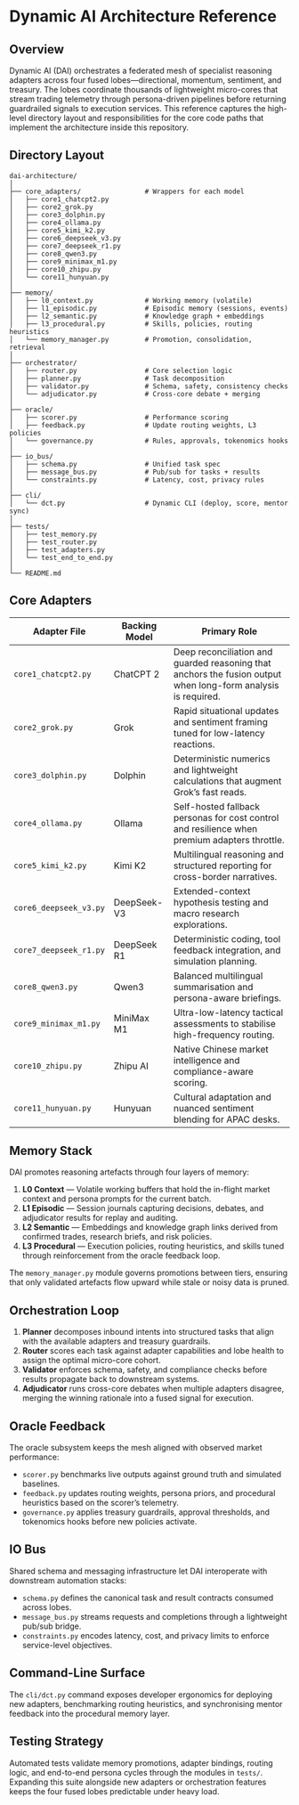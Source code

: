 # Dynamic AI Architecture Reference

## Overview

Dynamic AI (DAI) orchestrates a federated mesh of specialist reasoning adapters
across four fused lobes—directional, momentum, sentiment, and treasury. The
lobes coordinate thousands of lightweight micro-cores that stream trading
telemetry through persona-driven pipelines before returning guardrailed signals
to execution services. This reference captures the high-level directory layout
and responsibilities for the core code paths that implement the architecture
inside this repository.

## Directory Layout

```
dai-architecture/
│
├── core_adapters/                # Wrappers for each model
│   ├── core1_chatcpt2.py
│   ├── core2_grok.py
│   ├── core3_dolphin.py
│   ├── core4_ollama.py
│   ├── core5_kimi_k2.py
│   ├── core6_deepseek_v3.py
│   ├── core7_deepseek_r1.py
│   ├── core8_qwen3.py
│   ├── core9_minimax_m1.py
│   ├── core10_zhipu.py
│   └── core11_hunyuan.py
│
├── memory/
│   ├── l0_context.py             # Working memory (volatile)
│   ├── l1_episodic.py            # Episodic memory (sessions, events)
│   ├── l2_semantic.py            # Knowledge graph + embeddings
│   ├── l3_procedural.py          # Skills, policies, routing heuristics
│   └── memory_manager.py         # Promotion, consolidation, retrieval
│
├── orchestrator/
│   ├── router.py                 # Core selection logic
│   ├── planner.py                # Task decomposition
│   ├── validator.py              # Schema, safety, consistency checks
│   └── adjudicator.py            # Cross-core debate + merging
│
├── oracle/
│   ├── scorer.py                 # Performance scoring
│   ├── feedback.py               # Update routing weights, L3 policies
│   └── governance.py             # Rules, approvals, tokenomics hooks
│
├── io_bus/
│   ├── schema.py                 # Unified task spec
│   ├── message_bus.py            # Pub/sub for tasks + results
│   └── constraints.py            # Latency, cost, privacy rules
│
├── cli/
│   └── dct.py                    # Dynamic CLI (deploy, score, mentor sync)
│
├── tests/
│   ├── test_memory.py
│   ├── test_router.py
│   ├── test_adapters.py
│   └── test_end_to_end.py
│
└── README.md
```

## Core Adapters

| Adapter File           | Backing Model | Primary Role                                                                                                  |
| ---------------------- | ------------- | ------------------------------------------------------------------------------------------------------------- |
| `core1_chatcpt2.py`    | ChatCPT 2     | Deep reconciliation and guarded reasoning that anchors the fusion output when long-form analysis is required. |
| `core2_grok.py`        | Grok          | Rapid situational updates and sentiment framing tuned for low-latency reactions.                              |
| `core3_dolphin.py`     | Dolphin       | Deterministic numerics and lightweight calculations that augment Grok’s fast reads.                           |
| `core4_ollama.py`      | Ollama        | Self-hosted fallback personas for cost control and resilience when premium adapters throttle.                 |
| `core5_kimi_k2.py`     | Kimi K2       | Multilingual reasoning and structured reporting for cross-border narratives.                                  |
| `core6_deepseek_v3.py` | DeepSeek-V3   | Extended-context hypothesis testing and macro research explorations.                                          |
| `core7_deepseek_r1.py` | DeepSeek R1   | Deterministic coding, tool feedback integration, and simulation planning.                                     |
| `core8_qwen3.py`       | Qwen3         | Balanced multilingual summarisation and persona-aware briefings.                                              |
| `core9_minimax_m1.py`  | MiniMax M1    | Ultra-low-latency tactical assessments to stabilise high-frequency routing.                                   |
| `core10_zhipu.py`      | Zhipu AI      | Native Chinese market intelligence and compliance-aware scoring.                                              |
| `core11_hunyuan.py`    | Hunyuan       | Cultural adaptation and nuanced sentiment blending for APAC desks.                                            |

## Memory Stack

DAI promotes reasoning artefacts through four layers of memory:

1. **L0 Context** — Volatile working buffers that hold the in-flight market
   context and persona prompts for the current batch.
2. **L1 Episodic** — Session journals capturing decisions, debates, and
   adjudicator results for replay and auditing.
3. **L2 Semantic** — Embeddings and knowledge graph links derived from confirmed
   trades, research briefs, and risk policies.
4. **L3 Procedural** — Execution policies, routing heuristics, and skills tuned
   through reinforcement from the oracle feedback loop.

The `memory_manager.py` module governs promotions between tiers, ensuring that
only validated artefacts flow upward while stale or noisy data is pruned.

## Orchestration Loop

1. **Planner** decomposes inbound intents into structured tasks that align with
   the available adapters and treasury guardrails.
2. **Router** scores each task against adapter capabilities and lobe health to
   assign the optimal micro-core cohort.
3. **Validator** enforces schema, safety, and compliance checks before results
   propagate back to downstream systems.
4. **Adjudicator** runs cross-core debates when multiple adapters disagree,
   merging the winning rationale into a fused signal for execution.

## Oracle Feedback

The oracle subsystem keeps the mesh aligned with observed market performance:

- `scorer.py` benchmarks live outputs against ground truth and simulated
  baselines.
- `feedback.py` updates routing weights, persona priors, and procedural
  heuristics based on the scorer’s telemetry.
- `governance.py` applies treasury guardrails, approval thresholds, and
  tokenomics hooks before new policies activate.

## IO Bus

Shared schema and messaging infrastructure let DAI interoperate with downstream
automation stacks:

- `schema.py` defines the canonical task and result contracts consumed across
  lobes.
- `message_bus.py` streams requests and completions through a lightweight
  pub/sub bridge.
- `constraints.py` encodes latency, cost, and privacy limits to enforce
  service-level objectives.

## Command-Line Surface

The `cli/dct.py` command exposes developer ergonomics for deploying new
adapters, benchmarking routing heuristics, and synchronising mentor feedback
into the procedural memory layer.

## Testing Strategy

Automated tests validate memory promotions, adapter bindings, routing logic, and
end-to-end persona cycles through the modules in `tests/`. Expanding this suite
alongside new adapters or orchestration features keeps the four fused lobes
predictable under heavy load.

